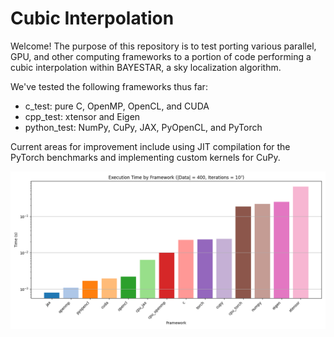 # Cubic Interpolation

Welcome! The purpose of this repository is to test porting various parallel, GPU, and other computing frameworks to a portion of code performing a cubic interpolation within BAYESTAR, a sky localization algorithm.

We've tested the following frameworks thus far:
- c_test: pure C, OpenMP, OpenCL, and CUDA
- cpp_test: xtensor and Eigen
- python_test: NumPy, CuPy, JAX, PyOpenCL, and PyTorch

Current areas for improvement include using JIT compilation for the PyTorch benchmarks and implementing custom kernels for CuPy.

![benchmarking results](results/results.png)
